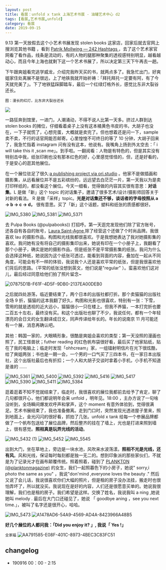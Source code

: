 ```yaml
---
layout: post
title: 看展：unfold x tank 上海艺术书展 - 油罐艺术中心 d2
tags: [看展,艺术书展,unfold]
category: 看展
date: 2019-09-15
---
```


9.13 第一天放假去这个小艺术书展发现 stolen books 这家店，回家后就去官网上搜浏览其他书籍 ，看到 [Patrik Mollwing — 242 Hashtags ](http://www.mollwing.com/242-hashtags/) ，去了这个艺术家官网看了看作品，线条是流动的，有的人物的腿那种聚集的透视感特别明显，越看越动心，而且今年上海也就剩下这一个艺术书展了，所以决定第三天下午再去一趟。

下午跟爽姐看完逃学威龙，介绍完我昨天买的书，就两点多了。我急忙出门，好爽姐家住处离展不是很远，上了地铁我就开始祈祷：「拜托拜托一定要有阿，有了今天就完美了」。下了地铁猛踩脚踏车，最后一个红绿灯格外长，感觉比东非大裂谷还长。

`图：漫长的红灯，比东非大裂谷还长`

![](https://user-images.githubusercontent.com/20737239/64925381-5a7add80-d822-11e9-8cf2-1a71843211a9.jpg)

一路狂奔到馆里，一进门，人潮涌动，不得不说人比第一天多。挤过人群到达 stolen books 的摊位，仔细看着桌子上没有这本橘黄色书皮的书，大胡子也没在，一下子就慌了，心想完蛋，大概就是卖完了。但也想着还是问一下，sample 卖不卖，不行的话官网能否邮寄。心里惶惶不可终日的等了 10 分钟，大胡子回来了，我急忙指着 instagram 问有没有这本，他说有。我嘴角上扬到外太空去：「 i will take this it ,scan me」。到手啦。一翻阅看：人物是有特色的，但是其实没有特别击中我，纸张印刷也没有那本红色的好，心里感觉怪怪的，但，还是好看的，于是安心的逛其他展位。

在一个展位驻足了很久:[a publishing project via ori.studio](https://dainprint.com/) 。他家不是做插画和摄影集，从远看展位并不是五彩缤纷的，远远望去白茫茫一片，第一天我以为是卖打印样纸的，都没看这个展位。今天一细看，觉得做的内容其实很有意思：**对话集**。L 是做「新」这个 topic 的对话集子，邀请了很多艺术/设计/摄影师回答关于对新的看法。 R 是做「采样」topic。**光是对话集还不够，谈话者的字母按照从 a -> b -> c -> d，** 很有意思。买了「新」这个话题，塑料和纸张的质感都很好。

![IMG_5380](https://user-images.githubusercontent.com/20737239/64925142-eee34100-d81e-11e9-97f2-033ff8a6595d.jpg)
![IMG_5381](https://user-images.githubusercontent.com/20737239/64925181-74ff8780-d81f-11e9-8266-2f98e318b39e.jpg)
![IMG_5371](https://user-images.githubusercontent.com/20737239/64925183-75981e00-d81f-11e9-9d06-2c646ab552de.jpg)

去 Pulpa Books (@pulpabooks)) 打招呼。第一天逛完发现他们除了官方账号，还各自有各自的账号，[Laura Saint-Agne ](https://www.instagram.com/laurasaintagne/) 除了经营这个还做了个时尚品牌。我很喜欢 lau 的摄影作品，构图和光线我都很喜欢。于是我想她表达了我对她摄影集的喜欢。我问她有没有将自己的摄影集印出来，她说有印在一个小册子上，我翻看了那个小册子，确实是她的摄影作品，但是纸张不是平常摄影集的纸张。我问为什么会选择这种纸，她说因为这个纸张可透过，能看到背面的内容，叠加在一起从不同角度，可能会有不一样的体验，我说我个人还是喜欢平常的纸张，但是我很喜欢他们背后的思路。（平常的纸张没想到英文，他们说是"regular" ）。蛮喜欢他们这对儿，最后经过同意给他们拍了照片留念~

![07875D1B-F61F-4D5F-9DB0-2137EA00DEB0](https://user-images.githubusercontent.com/20737239/64925379-59e24700-d822-11e9-8c97-5507c5c74d03.jpg)

之后就四处游荡，临近要结束了，两个日本的出版社都打折。那个卖猫猫的出版社全场 9 折，猫猫的这本我翻了好久，构图和光影也很喜欢，特别有一张：下雪，雪用的就是透视的近大远小，猫猫很小一只在楼上。但我不养猫，一本打完折也要二百五十左右，最终没有买。和这个出版社也聊了不少，我说任何，都有一个年轻漂亮的会日文的女生翻译成日文，同声传译给年长的。年长的说南京 11 月可能还有一个展，消息再确认吧。

其他：韩国一家的，大眼睛形象，很酷是爽姐会喜欢的类型；第一天没照的漫画也照了，民工怪兽状；futher reading 的红色帆布袋很好看，最后买了他家贴纸，贴在了我的电脑上；临走时发现「ohhcream」家，一组镭射明信片在光下很炫酷，给了爽姐两张；书也是一期一会，一个男的一口气买了三四本书，在一家日本出版社，这个出版社最后也有折扣；一个人和大胡子交谈时拿着小手机，小手机不知道是谁的 ......

![IMG_5361](https://user-images.githubusercontent.com/20737239/64925378-59e24700-d822-11e9-8d99-b0014c83c131.jpg)
![IMG_5400](https://user-images.githubusercontent.com/20737239/64925372-58b11a00-d822-11e9-960f-129bd6abdc44.jpg)
![IMG_5392](https://user-images.githubusercontent.com/20737239/64925266-6f567180-d820-11e9-8fae-adc4bcc3e2ed.jpg)
![IMG_5416](https://user-images.githubusercontent.com/20737239/64925370-58b11a00-d822-11e9-930a-d8c7830c7faa.jpg)
![IMG_5417](https://user-images.githubusercontent.com/20737239/64925373-58b11a00-d822-11e9-83ea-2257852ce938.jpg)
![IMG_5390](https://user-images.githubusercontent.com/20737239/64925380-5a7add80-d822-11e9-82a8-7c430779c2f5.jpg)
![IMG_5411](https://user-images.githubusercontent.com/20737239/64925374-5949b080-d822-11e9-9f14-599027153292.jpg)
![IMG_5384](https://user-images.githubusercontent.com/20737239/64925376-5949b080-d822-11e9-8008-41c9f5eccdf4.jpg)

逛着逛着不知不觉就结束了，临走时，我很喜欢的展位我都前去给予了肯定，聊了几句都很开心，他们都说明年会来 unfold ，明年见。18:00 ，主办方说了一句啥没听到，全场瞬间爆发欢呼声和掌声，这个 moment 有意外体验到，觉得很满足。艺术书展结束了，我也准备撤离。走到门口时，突然发现光透进屋子里来，照到地面上，金光闪闪的很好看，抓拍了几张。unfold x tank 给每一个参展品牌都做了一个帆布包送给了展位品牌，然后整齐的挂在了墙上，光也是打进来照到墙上，很有感觉。**照相真是玩弄光线的活动**。

![IMG_5432 (1)](https://user-images.githubusercontent.com/20737239/64925268-6fef0800-d820-11e9-8e8e-291970b6b561.jpg)
![IMG_5452](https://user-images.githubusercontent.com/20737239/64925666-b182b180-d826-11e9-974b-c187b418c2c7.jpg)
![IMG_5545](https://user-images.githubusercontent.com/20737239/64925267-6fef0800-d820-11e9-9f5a-a111ebcfbebb.jpg)

出到大门，坐在草地上，旁边是一块水池，风吹来水波荡漾。**照相不光是光线，还有风**。风和光线，保证每时每刻都是独一无二的。想到印象派的那些家伙们，不就是为了记录光才在画布颠覆传统。照着照着，碰到了 [PLANKTON (@planktonmagazine)](https://www.instagram.com/planktonmagazine/) 的女生，我们一起照暮色下的小房子，她说" sorry,i photo the same as you" ，我说"don'mind ,everyone loves the beauty ." 然后又说了会儿话，我说很喜欢你们大幅的照片，但是租的房子没办法挂，搬走时也很怕弄坏了，所以就没买。我说现在是好的内容，人们还是很愿意买单的。她说我很理解，我们也是租的房子。我们希望是这样。交换了姓名，我说我叫 a ning ,她说她叫 melody . 最后在大门口还碰见了，她说 「 goodbye aning ，see you next time.」，被叫了名字还是很开心，哈哈。

![IMG_5473](https://user-images.githubusercontent.com/20737239/64925271-71203500-d820-11e9-8e86-0d08a3705b4d.jpg)
![A1478AD6-54A9-4569-AD4A-8423966A48B5](https://user-images.githubusercontent.com/20737239/64925270-71203500-d820-11e9-9603-e8e0a919f50e.jpg)

**好几个展位的人都问我：「Did you enjoy it? 」, 我说「 Yes !」**

`全家福`
![AA791585-E08F-401C-8973-4BEC3C83FC51](https://user-images.githubusercontent.com/20737239/64925697-3ff73300-d827-11e9-990e-6a71aae81c17.jpg)

##  changelog
- 190916 00：00 - 2:15
